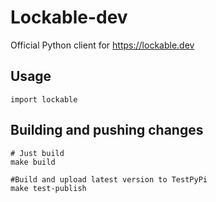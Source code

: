 # Lockable-dev
Official Python client for https://lockable.dev

## Usage
```
import lockable
```


## Building and pushing changes
```
# Just build
make build

#Build and upload latest version to TestPyPi
make test-publish
```
